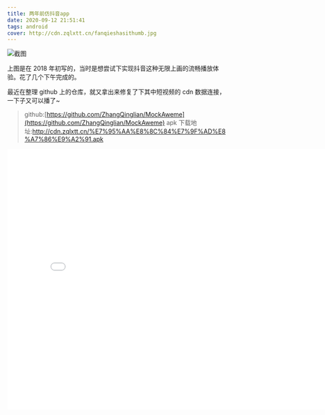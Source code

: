 ```yaml
---
title: 两年前仿抖音app
date: 2020-09-12 21:51:41
tags: android
cover: http://cdn.zqlxtt.cn/fanqieshasithumb.jpg
---
```


![截图](http://cdn.zqlxtt.cn/fanqieshasithumb.jpg)

上图是在 2018 年初写的，当时是想尝试下实现抖音这种无限上画的流畅播放体验。花了几个下午完成的。

最近在整理 github 上的仓库，就又拿出来修复了下其中短视频的 cdn 数据连接，一下子又可以播了~

> github:[https://github.com/ZhangQinglian/MockAweme](https://github.com/ZhangQinglian/MockAweme)
> apk 下载地址:http://cdn.zqlxtt.cn/%E7%95%AA%E8%8C%84%E7%9F%AD%E8%A7%86%E9%A2%91.apk

<iframe src="//player.bilibili.com/player.html?aid=712051644&bvid=BV1gD4y1o7M6&cid=234720558&page=1" scrolling="no" border="0" frameborder="no" framespacing="0" allowfullscreen="true" width="800" height="600"> </iframe>


